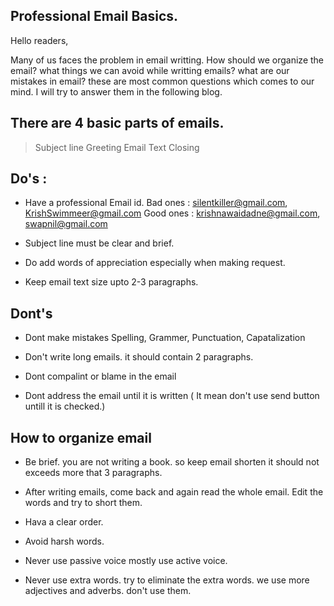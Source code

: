 ## Professional Email Basics.

Hello readers, 

Many of us faces the problem in email writting. How should we organize the email? what things we can avoid while writting
emails? what are our mistakes in email? these are most common questions which comes to our mind. 
I will try to answer them in the following blog.

## There are 4 basic parts of emails.

> Subject line
> Greeting
> Email Text
> Closing


## Do's : 

+ Have a professional Email id.
Bad ones : silentkiller@gmail.com, KrishSwimmeer@gmail.com
Good ones : krishnawaidadne@gmail.com, swapnil@gmail.com

+ Subject line must be clear and brief.

+ Do add words of appreciation especially when making request.

+ Keep email text size upto 2-3 paragraphs.


## Dont's 

+ Dont make mistakes Spelling, Grammer, Punctuation, Capatalization

+ Don't write long emails. it should contain 2 paragraphs.

+ Dont compalint or blame in the email

+ Dont address the email until it is written ( It mean don't use send button untill it is checked.)



## How to organize email

+ Be brief. you are not writing a book. so keep email shorten it should not exceeds more that 3 paragraphs.

+ After writing emails, come back and again read the whole email. Edit the words and try to short them.

+ Hava a clear order.

+ Avoid harsh words.

+ Never use passive voice mostly use active voice.

+ Never use extra words. try to eliminate the extra words. we use more adjectives and adverbs. don't use them.
